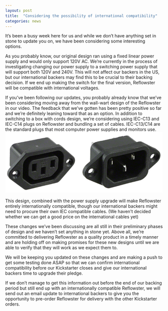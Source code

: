 ```yaml
---
layout: post
title:  "Considering the possibility of international compatibility"
categories: news
---
```



It’s been a busy week here for us and while we don’t have anything set in stone to update you on, we have been considering some interesting options.

As you probably know, our original design ran using a fixed linear power supply and would only support 120V AC. We’re currently in the process of investigating changing our power supply to a switching power supply that will support both 120V and 240V. This will not affect our backers in the US, but our international backers may find this to be crucial to their backing decision. If we end up making the switch for the final version, Reflowster will be compatible with international voltages.

<!--more-->

If you’ve been following our updates, you probably already know that we’ve been considering moving away from the wall-wart design of the Reflowster in our video. The feedback that we’ve gotten has been pretty positive so far and we’re definitely leaning toward that as an option. In addition to switching to a box with cords design, we’re considering using IEC-C13 and IEC-C14 plugs on Reflowster and bundling a set of cables. IEC-C13/C14 are the standard plugs that most computer power supplies and monitors use.
<img class="showcase" src="/resources/images/updates/update_04_14_2014_1.jpg">

This design, combined with the power supply upgrade will make Reflowster entirely internationally compatible, though our international backers might need to procure their own IEC compatible cables. (We haven’t decided whether we can get a good price on the international cables yet)

These changes we’ve been discussing are all still in their preliminary phases of design and we haven’t set anything in stone yet. Above all, we’re committed to delivering Reflowster as a quality product in a timely manner and are holding off on making promises for these new designs until we are able to verify that they will work as we expect them to.

We will be keeping you updated on these changes and are making a push to get some testing done ASAP so that we can confirm international compatibility before our Kickstarter closes and give our international backers time to upgrade their pledge.

If we don’t manage to get this information out before the end of our backing period but still end up with an internationally compatible Reflowster, we will send out an email update to international backers to give you the opportunity to pre-order Reflowster for delivery with the other Kickstarter orders.

